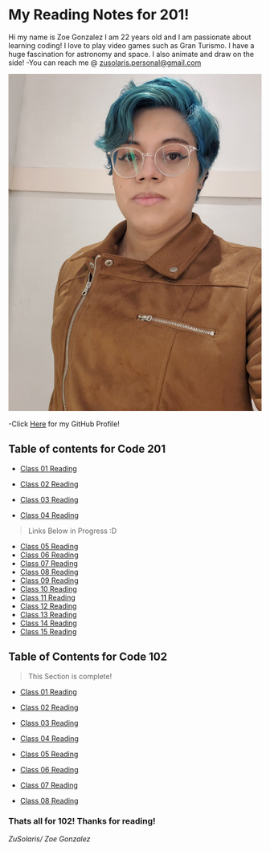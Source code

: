 # My Reading Notes for 201!
Hi my name is Zoe Gonzalez I am 22 years old and I am passionate about learning coding! I love to play video games such as Gran Turismo. I have a huge fascination for astronomy and space. I also animate and draw on the side!
-You can reach me @ zusolaris.personal@gmail.com

![Meee](profpic.jpg)


-Click [Here](https://github.com/ZuSolaris) for my GitHub Profile!
## Table of contents for Code 201



- [Class 01 Reading](https://zusolaris.github.io/reading-notes/class-01)
- [Class 02 Reading](https://zusolaris.github.io/reading-notes/class-02)
- [Class 03 Reading](https://zusolaris.github.io/reading-notes/class-03)

- [Class 04 Reading](https://zusolaris.github.io/reading-notes/class-04)
>Links Below in Progress :D
- [Class 05 Reading](https://zusolaris.github.io/reading-notes/class-05)
- [Class 06 Reading](https://zusolaris.github.io/reading-notes/class-06)
- [Class 07 Reading](https://zusolaris.github.io/reading-notes/class-07)
- [Class 08 Reading](https://zusolaris.github.io/reading-notes/class-08)
- [Class 09 Reading](https://zusolaris.github.io/reading-notes/class-09)
- [Class 10 Reading](https://zusolaris.github.io/reading-notes/class-10)
- [Class 11 Reading](https://zusolaris.github.io/reading-notes/class-11)
- [Class 12 Reading](https://zusolaris.github.io/reading-notes/class-12)
- [Class 13 Reading](https://zusolaris.github.io/reading-notes/class-13)
- [Class 14 Reading](https://zusolaris.github.io/reading-notes/class-14)
- [Class 15 Reading](https://zusolaris.github.io/reading-notes/class-15)

## Table of Contents for Code 102

>This Section is complete!

- [Class 01 Reading](https://zusolaris.github.io/reading-notes/ReadClass)

- [Class 02 Reading](https://zusolaris.github.io/reading-notes/ReadClass2)

- [Class 03 Reading](https://zusolaris.github.io/reading-notes/ReadClass3)

- [Class 04 Reading](https://zusolaris.github.io/reading-notes/ReadClass4)

- [Class 05 Reading](https://zusolaris.github.io/reading-notes/ReadClass5)

- [Class 06 Reading](https://zusolaris.github.io/reading-notes/ReadClass6)

- [Class 07 Reading](https://zusolaris.github.io/reading-notes/ReadClass7)


- [Class 08 Reading](https://zusolaris.github.io/reading-notes/ReadClass8)

### Thats all for 102! Thanks for reading!

*ZuSolaris/ Zoe Gonzalez*
